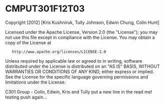 CMPUT301F12T03
==============

Copyright [2012] [Kris Kushniruk, Tully Johnson, Edwin Chung, Colin Hunt]

   Licensed under the Apache License, Version 2.0 (the "License");
   you may not use this file except in compliance with the License.
   You may obtain a copy of the License at

       http://www.apache.org/licenses/LICENSE-2.0

   Unless required by applicable law or agreed to in writing, software
   distributed under the License is distributed on an "AS IS" BASIS,
   WITHOUT WARRANTIES OR CONDITIONS OF ANY KIND, either express or implied.
   See the License for the specific language governing permissions and
   limitations under the License.


C301 Group - Colin, Edwin, Kris and Tully
put a new line in the read me!
testing push again...